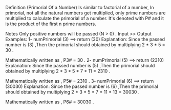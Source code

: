 Definition (Primorial Of a Number)
Is similar to factorial of a number, In primorial, not all the natural numbers get multiplied, only prime numbers are multiplied to calculate the primorial of a number. It's denoted with P# and it is the product of the first n prime numbers.

Notes
Only positive numbers will be passed (N > 0) .
Input >> Output Examples:
1- numPrimorial (3) ==> return (30)
Explanation:
Since the passed number is (3) ,Then the primorial should obtained by multiplying 2 * 3 * 5 = 30 .

Mathematically written as , P3# = 30 .
2- numPrimorial (5) ==> return (2310)
Explanation:
Since the passed number is (5) ,Then the primorial should obtained by multiplying 2 * 3 * 5 * 7 * 11 = 2310 .

Mathematically written as , P5# = 2310 .
3- numPrimorial (6) ==> return (30030)
Explanation:
Since the passed number is (6) ,Then the primorial should obtained by multiplying 2 * 3 * 5 * 7 * 11 * 13 = 30030 .

Mathematically written as , P6# = 30030 .
